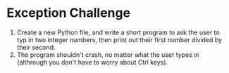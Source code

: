 # Exception Challenge

1. Create a new Python file, and write a short program to ask the user to typ in two integer numbers, then print out their first number divided by their second.
2. The program shouldn't crash, no matter what the user types in (althrough you don't have to worry about Ctrl keys).
